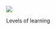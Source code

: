 <img src="https://external-content.duckduckgo.com/iu/?u=https%3A%2F%2Fcft.vanderbilt.edu%2Fwp-content%2Fuploads%2Fsites%2F59%2FBloomtaxonomy-e1445435495371.jpg&f=1&nofb=1">

Levels of learning 